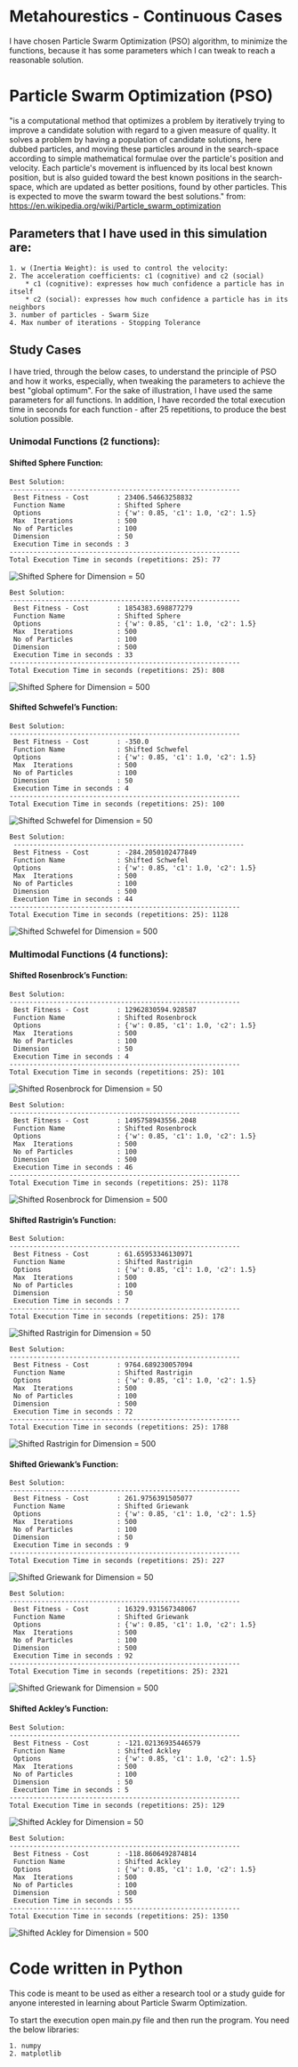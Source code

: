 # Metahourestics - Continuous Cases
I have chosen Particle Swarm Optimization (PSO) algorithm, to minimize the functions, because it has some parameters 
which I can tweak to reach a reasonable solution.
 
# Particle Swarm Optimization (PSO)
"is a computational method that optimizes a problem by iteratively trying to improve a candidate solution with regard to a given measure of quality. 
It solves a problem by having a population of candidate solutions, here dubbed particles, and moving these particles around in the search-space according 
to simple mathematical formulae over the particle's position and velocity. Each particle's movement is influenced by its local best known position, 
but is also guided toward the best known positions in the search-space, which are updated as better positions, found by other particles. 
This is expected to move the swarm toward the best solutions." from: https://en.wikipedia.org/wiki/Particle_swarm_optimization

## Parameters that I have used in this simulation are:
	1. w (Inertia Weight): is used to control the velocity:
    2. The acceleration coefficients: c1 (cognitive) and c2 (social)
        * c1 (cognitive): expresses how much confidence a particle has in itself
        * c2 (social): expresses how much confidence a particle has in its neighbors
	3. number of particles - Swarm Size
    4. Max number of iterations - Stopping Tolerance
	
## Study Cases 
I have tried, through the below cases, to understand the principle of PSO and how it works, especially, when tweaking the parameters to achieve 
the best "global optimum".
For the sake of illustration, I have used the same parameters for all functions.
In addition, I have recorded the total execution time in seconds for each function - after 25 repetitions, to produce the best solution possible.

### Unimodal Functions (2 functions):

#### Shifted Sphere Function:
	Best Solution:
	----------------------------------------------------------
	 Best Fitness - Cost       : 23406.54663258832
	 Function Name             : Shifted Sphere
	 Options                   : {'w': 0.85, 'c1': 1.0, 'c2': 1.5}
	 Max  Iterations           : 500
	 No of Particles           : 100
	 Dimension                 : 50
	 Execution Time in seconds : 3
	----------------------------------------------------------
	Total Execution Time in seconds (repetitions: 25): 77
![Shifted Sphere for Dimension = 50](/images/PSO_ShiftedSphere_50.png)
	
	Best Solution: 
    ----------------------------------------------------------
	 Best Fitness - Cost       : 1854383.698877279
	 Function Name             : Shifted Sphere
	 Options                   : {'w': 0.85, 'c1': 1.0, 'c2': 1.5}
	 Max  Iterations           : 500
	 No of Particles           : 100
	 Dimension                 : 500
	 Execution Time in seconds : 33
	----------------------------------------------------------
	Total Execution Time in seconds (repetitions: 25): 808
![Shifted Sphere for Dimension = 500](/images/PSO_ShiftedSphere_500.png)
		 
#### Shifted Schwefel’s Function:
	Best Solution: 
	----------------------------------------------------------
	 Best Fitness - Cost       : -350.0
	 Function Name             : Shifted Schwefel
	 Options                   : {'w': 0.85, 'c1': 1.0, 'c2': 1.5}
	 Max  Iterations           : 500
	 No of Particles           : 100
	 Dimension                 : 50
	 Execution Time in seconds : 4
	----------------------------------------------------------
	Total Execution Time in seconds (repetitions: 25): 100
![Shifted Schwefel for Dimension = 50](/images/PSO_ShiftedSchwefel_50.png)
	
	Best Solution: 
	 ----------------------------------------------------------
	 Best Fitness - Cost       : -284.2050102477849
	 Function Name             : Shifted Schwefel
	 Options                   : {'w': 0.85, 'c1': 1.0, 'c2': 1.5}
	 Max  Iterations           : 500
	 No of Particles           : 100
	 Dimension                 : 500
	 Execution Time in seconds : 44
	----------------------------------------------------------
	Total Execution Time in seconds (repetitions: 25): 1128
![Shifted Schwefel for Dimension = 500](/images/PSO_ShiftedSchwefel_500.png)

### Multimodal Functions (4 functions):

#### Shifted Rosenbrock’s Function:
	Best Solution: 
	----------------------------------------------------------
	 Best Fitness - Cost       : 12962830594.928587
	 Function Name             : Shifted Rosenbrock
	 Options                   : {'w': 0.85, 'c1': 1.0, 'c2': 1.5}
	 Max  Iterations           : 500
	 No of Particles           : 100
	 Dimension                 : 50
	 Execution Time in seconds : 4
	----------------------------------------------------------
	Total Execution Time in seconds (repetitions: 25): 101
![Shifted Rosenbrock for Dimension = 50](/images/PSO_ShiftedRosenbrock_50.png)
	
	Best Solution: 
 	----------------------------------------------------------
	 Best Fitness - Cost       : 1495758943556.2048
	 Function Name             : Shifted Rosenbrock
	 Options                   : {'w': 0.85, 'c1': 1.0, 'c2': 1.5}
	 Max  Iterations           : 500
	 No of Particles           : 100
	 Dimension                 : 500
	 Execution Time in seconds : 46
	----------------------------------------------------------
	Total Execution Time in seconds (repetitions: 25): 1178
 ![Shifted Rosenbrock for Dimension = 500](/images/PSO_ShiftedRosenbrock_500.png)
 
#### Shifted Rastrigin’s Function:
	Best Solution:
	----------------------------------------------------------
	 Best Fitness - Cost       : 61.65953346130971
	 Function Name             : Shifted Rastrigin
	 Options                   : {'w': 0.85, 'c1': 1.0, 'c2': 1.5}
	 Max  Iterations           : 500
	 No of Particles           : 100
	 Dimension                 : 50
	 Execution Time in seconds : 7
	----------------------------------------------------------
	Total Execution Time in seconds (repetitions: 25): 178
![Shifted Rastrigin for Dimension = 50](/images/PSO_ShiftedRastrigin_50.png)
	
	Best Solution:
	----------------------------------------------------------
	 Best Fitness - Cost       : 9764.689230057094
	 Function Name             : Shifted Rastrigin
	 Options                   : {'w': 0.85, 'c1': 1.0, 'c2': 1.5}
	 Max  Iterations           : 500
	 No of Particles           : 100
	 Dimension                 : 500
	 Execution Time in seconds : 72
	----------------------------------------------------------
	Total Execution Time in seconds (repetitions: 25): 1788
![Shifted Rastrigin for Dimension = 500](/images/PSO_ShiftedRastrigin_500.png)

#### Shifted Griewank’s Function:
	Best Solution:
	----------------------------------------------------------
	 Best Fitness - Cost       : 261.9756391505077
	 Function Name             : Shifted Griewank
	 Options                   : {'w': 0.85, 'c1': 1.0, 'c2': 1.5}
	 Max  Iterations           : 500
	 No of Particles           : 100
	 Dimension                 : 50
	 Execution Time in seconds : 9
	----------------------------------------------------------
	Total Execution Time in seconds (repetitions: 25): 227
![Shifted Griewank for Dimension = 50](/images/PSO_ShiftedGriewank_50.png)

	Best Solution:
	----------------------------------------------------------
	 Best Fitness - Cost       : 16329.931567348067
	 Function Name             : Shifted Griewank
	 Options                   : {'w': 0.85, 'c1': 1.0, 'c2': 1.5}
	 Max  Iterations           : 500
	 No of Particles           : 100
	 Dimension                 : 500
	 Execution Time in seconds : 92
	----------------------------------------------------------
	Total Execution Time in seconds (repetitions: 25): 2321
![Shifted Griewank for Dimension = 500](/images/PSO_ShiftedGriewank_500.png)

#### Shifted Ackley’s Function:
	Best Solution:
	----------------------------------------------------------
	 Best Fitness - Cost       : -121.02136935446579
	 Function Name             : Shifted Ackley
	 Options                   : {'w': 0.85, 'c1': 1.0, 'c2': 1.5}
	 Max  Iterations           : 500
	 No of Particles           : 100
	 Dimension                 : 50
	 Execution Time in seconds : 5
	----------------------------------------------------------
	Total Execution Time in seconds (repetitions: 25): 129
![Shifted Ackley for Dimension = 50](/images/PSO_ShiftedAckley_50.png)
	
	Best Solution:
	----------------------------------------------------------
	 Best Fitness - Cost       : -118.8606492874814
	 Function Name             : Shifted Ackley
	 Options                   : {'w': 0.85, 'c1': 1.0, 'c2': 1.5}
	 Max  Iterations           : 500
	 No of Particles           : 100
	 Dimension                 : 500
	 Execution Time in seconds : 55
	----------------------------------------------------------
	Total Execution Time in seconds (repetitions: 25): 1350
![Shifted Ackley for Dimension = 500](/images/PSO_ShiftedAckley_500.png)
	
# Code written in Python 
This code is meant to be used as either a research tool or a study guide for anyone interested in learning about Particle Swarm Optimization. 

To start the execution open main.py file and then run the program.
You need the below libraries:

	1. numpy
	2. matplotlib
 
